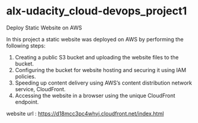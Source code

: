 # alx-udacity_cloud-devops_project1
Deploy Static Website on AWS

In this project a static website was deployed on AWS by performing the following steps:

1. Creating a public S3 bucket and uploading the website files to the bucket.
2. Configuring the bucket for website hosting and securing it using IAM policies.
3. Speeding up content delivery using AWS’s content distribution network service, CloudFront.
4. Accessing the website in a browser using the unique CloudFront endpoint.

website url : https://d18mcc3pc4whvj.cloudfront.net/index.html
